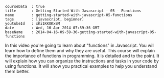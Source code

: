 ```
courseData	: true
title		: Getting Started With Javascript - 05 - Functions
name		: getting-started-with-javascript-05-functions
tags		: [javascript, beginner]
youtubeId	: xKi1KKOKxBM
date		: Wed, 16 Apr 2014 07:59:36 GMT
baseName	: 2014-04-16-09-59-36-getting-started-with-javascript-05-functions
```

In this video you're going to learn about "functions" in Javascript. You will learn how to define them and why they are useful. This course will explain the importance of functions in programming. It is detailed and to the point. It will explain how you can organize the instructions and tasks in your code by using functions. It will show you practical examples to help you understand them better.
